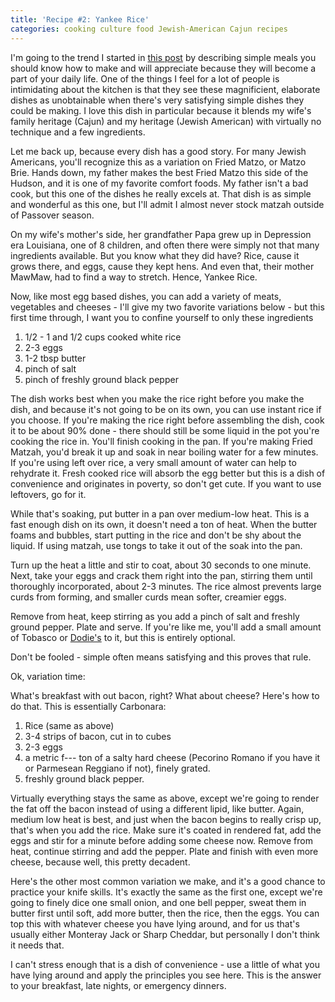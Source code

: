 ```yaml
---
title: 'Recipe #2: Yankee Rice'
categories: cooking culture food Jewish-American Cajun recipes
---
```


I'm going to the trend I started in [this post](https://briankappgoldstein.github.io/aglio-e-olio-shows-what-americans-get-wrong) by describing simple meals you should know how to make and will appreciate because they will become a part of your daily life.  One of the things I feel for a lot of people is intimidating about the  kitchen is that they see these magnificient, elaborate dishes as unobtainable when there's very satisfying simple dishes they could be making.  I love this dish in particular because it blends my wife's family heritage (Cajun) and my heritage (Jewish American) with virtually no technique and a few ingredients. 

Let me back up, because every dish has a good story. For many Jewish Americans, you'll recognize this as a variation on Fried Matzo, or Matzo Brie.  Hands down, my father makes the best Fried Matzo  this side of the Hudson, and it is one of my favorite comfort foods.  My father isn't a bad cook, but this one of the dishes he really excels at. 
That dish is as simple and wonderful as this one, but I'll admit I almost never stock matzah outside of Passover season.  

On my wife's mother's side, her grandfather Papa grew up in Depression era Louisiana, one of 8 children, and often there were simply not that many ingredients available. But you know what they did have? Rice, cause it grows there, and eggs, cause they kept hens. And even that, their mother MawMaw, had to find a way to stretch. Hence, Yankee Rice. 

Now, like most egg based dishes, you can add a variety of meats, vegetables and cheeses - I'll give my two favorite variations below - but this first time through, I want you to confine yourself to only these ingredients

1. 1/2 - 1 and 1/2 cups cooked white rice
2. 2-3 eggs
3. 1-2 tbsp butter
4. pinch of salt
5. pinch of freshly ground black pepper

The dish works best when you make the rice right before you make the dish, and because it's not going to be on its own, you can use instant rice if you choose.  If you're making the rice right before assembling the dish, cook it to be about 90% done - there should still be some liquid in the pot you're cooking the rice in. You'll finish cooking in the pan.  If you're making Fried Matzah, you'd break it up and soak in near boiling water for a few minutes.  If you're using left over rice, a very small amount of water can help to rehydrate it. Fresh cooked rice will absorb the egg better but this is a dish of convenience and originates in poverty, so don't get cute. If you want to use leftovers, go for it. 

While that's soaking, put butter in a pan over medium-low heat. This is a fast enough dish on its own, it doesn't need a ton of heat. When the butter foams and bubbles, start putting in the rice and don't be shy about the liquid.  If using matzah, use tongs to take it out of the soak into the pan. 

Turn up the heat a little and stir to coat, about 30 seconds to one minute.  Next, take your eggs and crack them right into the pan, stirring them until thoroughly incorporated, about 2-3 minutes.  The rice almost prevents large curds from forming, and smaller curds mean softer, creamier eggs. 

Remove from heat, keep stirring as you add a pinch of salt and freshly ground pepper. Plate and serve.  If you're like me, you'll add a small amount of Tobasco or [Dodie's](https://www.charliescreolekitchen.com/contact/) to it, but this is entirely optional. 

Don't be fooled - simple often means satisfying and this proves that rule. 

Ok, variation time: 

What's breakfast with out bacon, right? What about cheese? Here's how to do that. This is essentially Carbonara:

1. Rice (same as above)
2. 3-4 strips of  bacon, cut in to cubes
3. 2-3 eggs
4. a metric f--- ton of a salty hard cheese (Pecorino Romano if you have it or Parmesean Reggiano if not), finely grated.
5. freshly ground black pepper. 

Virtually everything stays the same as above, except we're going to render the fat off the bacon instead of using a different lipid, like butter. Again, medium low heat is best, and just when the bacon begins to really crisp up, that's when you add the rice.  Make sure it's coated in rendered fat, add the eggs and stir for a minute before adding some cheese now.  Remove from heat, continue stirring and add the pepper. Plate and finish with even more cheese, because well, this pretty decadent. 

Here's the other most common variation we make, and it's a good chance to practice your knife skills. 
It's exactly the same as the first one, except we're going to finely dice one small onion, and one bell pepper, sweat them in butter first until soft, add more butter, then the rice, then the eggs. You can top this with whatever cheese you have lying around, and for us that's usually either Monteray Jack or Sharp Cheddar, but personally I don't think it needs that.  

I can't stress enough that is a dish of convenience - use a little of what you have lying around and apply the principles you see here.  This is the answer to your breakfast, late nights, or emergency dinners.
